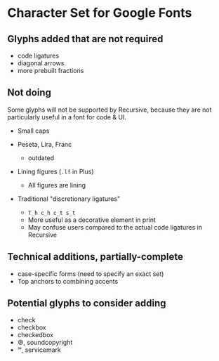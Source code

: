 # Character Set for Google Fonts 

## Glyphs added that are not required

- code ligatures
- diagonal arrows
- more prebuilt fractions

## Not doing

Some glyphs will not be supported by Recursive, because they are not particularly useful in a font for code & UI. 

- Small caps

- Peseta, Lira, Franc
  - outdated

- Lining figures (`.lf` in Plus)
  - All figures are lining

- Traditional "discretionary ligatures"
  - `T_h c_h c_t s_t`
  - More useful as a decorative element in print
  - May confuse users compared to the actual code ligatures in Recursive

## Technical additions, partially-complete
- case-specific forms (need to specify an exact set)
- Top anchors to combining accents

## Potential glyphs to consider adding

- check
- checkbox
- checkedbox
- ℗, soundcopyright
- ℠, servicemark